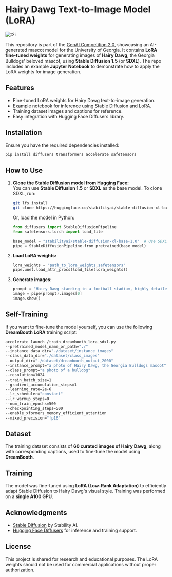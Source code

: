 # Hairy Dawg Text-to-Image Model (LoRA)
![t2i](dataset/Picture1.png)

This repository is part of the [GenAI Competition 2.0](https://www.franklin.uga.edu/news/stories/2024/genai-competition-20), showcasing an AI-generated mascot model for the University of Georgia. It contains **LoRA fine-tuned weights** for generating images of **Hairy Dawg**, the Georgia Bulldogs' beloved mascot, using **Stable Diffusion 1.5** (or **SDXL**). The repo includes an example **Jupyter Notebook** to demonstrate how to apply the LoRA weights for image generation.

## Features
- Fine-tuned LoRA weights for Hairy Dawg text-to-image generation.
- Example notebook for inference using Stable Diffusion and LoRA.
- Training dataset images and captions for reference.
- Easy integration with Hugging Face Diffusers library.

## Installation

Ensure you have the required dependencies installed:

```bash
pip install diffusers transformers accelerate safetensors
```

## How to Use

1. **Clone the Stable Diffusion model from Hugging Face:**  
   You can use **Stable Diffusion 1.5** or **SDXL** as the base model. To clone SDXL, run:

   ```bash
   git lfs install
   git clone https://huggingface.co/stabilityai/stable-diffusion-xl-base-1.0
   ```

   Or, load the model in Python:

   ```python
   from diffusers import StableDiffusionPipeline
   from safetensors.torch import load_file

   base_model = "stabilityai/stable-diffusion-xl-base-1.0"  # Use SDXL
   pipe = StableDiffusionPipeline.from_pretrained(base_model)
   ```

2. **Load LoRA weights:**  
   ```python
   lora_weights = "path_to_lora_weights.safetensors"
   pipe.unet.load_attn_procs(load_file(lora_weights))
   ```

3. **Generate images:**  
   ```python
   prompt = "Hairy Dawg standing in a football stadium, highly detailed, 4K"
   image = pipe(prompt).images[0]
   image.show()
   ```

## Self-Training

If you want to fine-tune the model yourself, you can use the following **DreamBooth LoRA** training script:

```bash
accelerate launch /train_dreambooth_lora_sdxl.py   
--pretrained_model_name_or_path="./"   
--instance_data_dir="./dataset/instance_images"   
--class_data_dir="./dataset/class_images"   
--output_dir="./dataset/dreambooth_output_2000"   
--instance_prompt="a photo of Hairy Dawg, the Georgia Bulldogs mascot"   
--class_prompt="a photo of a bulldog"   
--resolution=1024   
--train_batch_size=1   
--gradient_accumulation_steps=1   
--learning_rate=2e-6   
--lr_scheduler="constant"   
--lr_warmup_steps=0   
--num_train_epochs=500   
--checkpointing_steps=500   
--enable_xformers_memory_efficient_attention   
--mixed_precision="fp16"
```

## Dataset

The training dataset consists of **60 curated images of Hairy Dawg**, along with corresponding captions, used to fine-tune the model using **DreamBooth**.

## Training

The model was fine-tuned using **LoRA (Low-Rank Adaptation)** to efficiently adapt Stable Diffusion to Hairy Dawg's visual style. Training was performed on a **single A100 GPU**.

## Acknowledgments

- [Stable Diffusion](https://huggingface.co/stabilityai/stable-diffusion-xl-base-1.0) by Stability AI.
- [Hugging Face Diffusers](https://huggingface.co/docs/diffusers/main/en/index) for inference and training support.

## License

This project is shared for research and educational purposes. The LoRA weights should not be used for commercial applications without proper authorization.
